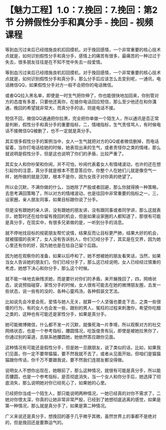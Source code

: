 # 【魅力工程】1.0：7.挽回：7.挽回：第2节 分辨假性分手和真分手 - 挽回 - 视频课程

等到血污过来后已经措施良机扣回摸机，对于挽回感情，一个非常重要的核心技术点就是，如何识别假性分手和真分手，感情上的痛苦有很多，最痛苦的一种过过于失去，很多朋友往往是在不知不觉中失去一段爱情。

等到血污过来后已经措施良机扣回摸机，对于挽回感情，一个非常重要的核心技术点就是，如何识别假性分手和真分手，那么分手后应该怎么去变别呢，一通讯，电话微信QQ，如果假性分手对方一般不会把你的电话微信。

或者QQ拉入黑名单，即使是一时生气把你伸了，你也能很快地加回来，你别管对方的态度有多差，只要他还离你，在接你电话回应短信，那么至少他还在和你溝通，晚回的希望就非常大，而真分手的话，则是电话不接。

短信不回，微信QQ通通把你拉黑，完全把你单做一个陌生人，所以通讯是否正常是判断，假性分手和真分手的重要指标，二，情绪指标，生气责怪骂人，有时候电话不接微信QQ被删了，也不一定就是真分手。

其实很多假性分手的案例当中，女人一生气就把对方的QQ或者微信删掉，而电话留着，当你打电话给她的时候，她表现出来的生气，或者责怪你之类的情绪，那么就说明是假性分手，但是这也说明了你们的矛盾，比较严重了。

其实女人和你吵架和你闹，并不可怕，吵闹代表着女人有情绪波动，也许的还在想引起你的注意，真分手就是根本不愿意答应你，你整个人在她们儿就是像空气一样，她所做的就是沉默，根本不是你，因为女孩子对你真的绝望了。

所以会沉默，不满你做的什么，当她除了严股或者回避，那么你就得换一种策略，去思考满回策略了，所以对方的情绪波动，也是往回中非常重要的指标之一，三，设家圈，亲人朋友同事，如果目标跟你说了分手。

但是没有跟她的亲人讲，没有跟她的朋友讲，没有跟同事或者同学讲，那么这就表示，她暂时还在给你留有挽回的机会，但是如果设家圈的人都知道了，那很有可能是真分手，在现实中，有很多兄弟做的是，一听到分手的消息。

就不停地找目标的规密朋友帮忙说情，结果反而让目标更严肺，结果大好的机会，就被摆摆的丧宋了，女人没有告诉别人，你们已经分手了，其实是在交界，因为她心里还有你的好，因为她也是在给自己留个后路。

因为她在观察你的准备，如果以后呼和了，她不想被她的朋友看笑话，当然，如果当女人告诉她的朋友们，你们已经分手了，那么这已经说明，女人已经经过慎重的考虑，她想下决心和你分手，那么这个时候。

就不能一味地去揪残求她，而是要针对你们的矛盾，来开展挽回了，四，网络状态，说说预指碰穿，家性分手的时候，女人很有可能去在她的微博朋友圈，去发一些状态，说一些有的没的，各种心靈鸡汤，各种假装文艺法。

比如说先会冷爱会死，爱情与她人无关，就算一个人坚强也要走下去，之类一些很傻的行为，有的女人也会发一些，跟别的男人，冤枉的过程来刺激你，希望你吃醋之类的，这种也有可能还是家性分手，如果是真分手。

她可能微博微信，什么都不发一片沉默，就像死海一片季境，所以观察对方的社交网络状态，也是一个参考指标，腰圆情况，吃饭俊贵有玩，即使是被她拉黑你了，你通过别的渠道，去联系她腰圆她，她依然答应跟你见面。

这种情况有可能还是假性分手，但是她一旦跟朋友，说了类似的话，比如，如果我们见面，你一定不要带猫猫，要不然我就不去了，或者从见面开始，但咱们是猫猫猫跟你传话，你千万不要跟我说，要不然我们连朋友都没得做。

说明女人不想你出现在，她眼前了，那么这种情况，就很有可能是真分手，所以能否腰圆，也是一个参考指标，是否彻底消失，当一个女人和你分手后，她选择了彻底消失，那么说明她对你已经死心了，如果她的心里。

已经把你当成一个陌生人，那只能说明两种情况，一她已经真的对你不需求了，二她对你恨太深，你真的让她非常非常严股，已经到了她想彻底逃离的感觉，如果是第一种情况，那么就是真分手了，如果是第二种情况。

广义来说还是真分手，想挽回的基于几乎微乎其微，虽然世界上的事都不是绝对的，但是挽回还是要靠运气的。